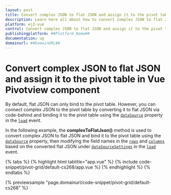```yaml
---
layout: post
title: Convert complex JSON to flat JSON and assign it to the pivot table in Vue Pivotview component | Syncfusion
description: Learn here all about how to convert complex JSON to flat JSON and assign it to the pivot table in Syncfusion Vue Pivotview component of Syncfusion Essential JS 2 and more.
platform: ej2-vue
control: Convert complex JSON to flat JSON and assign it to the pivot table 
publishingplatform: ##Platform_Name##
documentation: ug
domainurl: ##DomainURL##
---
```


<!-- markdownlint-disable MD009 -->

# Convert complex JSON to flat JSON and assign it to the pivot table in Vue Pivotview component

By default, flat JSON can only bind to the pivot table. However, you can connect complex JSON to the pivot table by converting it to flat JSON via code-behind and binding it to the pivot table using the [`dataSource`](https://helpej2.syncfusion.com/vue/documentation/api/pivotview/iDataOptions/#datasource) property in the [`load`](https://ej2.syncfusion.com/vue/documentation/api/pivotview/#load) event.

In the following example, the **complexToFlatJson()** method is used to convert complex JSON to flat JSON and bind it to the pivot table using the [`dataSource`](https://helpej2.syncfusion.com/vue/documentation/api/pivotview/iDataOptions/#datasource) property, then modifying the field names in the [`rows`](https://helpej2.syncfusion.com/vue/documentation/api/pivotview/iDataOptions/#rows) and [`columns`](https://helpej2.syncfusion.com/vue/documentation/api/pivotview/iDataOptions/#columns) based on the converted flat JSON under [`dataSourceSettings`](https://ej2.syncfusion.com/vue/documentation/api/pivotview/#datasourcesettings) in the [`load`](https://ej2.syncfusion.com/vue/documentation/api/pivotview/#load)  event.

{% tabs %}
{% highlight html tabtitle="app.vue" %}
{% include code-snippet/pivot-grid/default-cs268/app.vue %}
{% endhighlight %}
{% endtabs %}
        
{% previewsample "page.domainurl/code-snippet/pivot-grid/default-cs268" %}